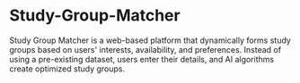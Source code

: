 # Study-Group-Matcher
Study Group Matcher is a web-based platform that dynamically forms study groups based on users' interests, availability, and preferences. Instead of using a pre-existing dataset, users enter their details, and AI algorithms create optimized study groups.
